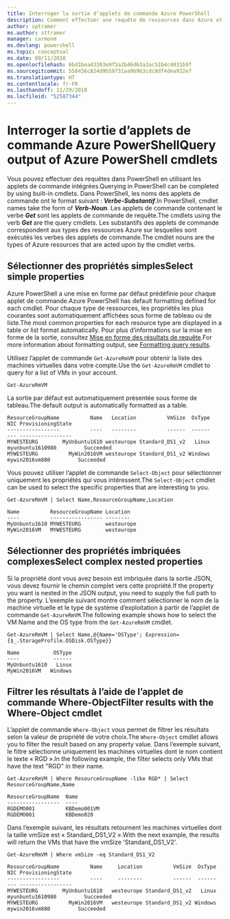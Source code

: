 ```yaml
---
title: Interroger la sortie d’applets de commande Azure PowerShell
description: Comment effectuer une requête de ressources dans Azure et mettre en forme les résultats.
author: sptramer
ms.author: sttramer
manager: carmonm
ms.devlang: powershell
ms.topic: conceptual
ms.date: 09/11/2018
ms.openlocfilehash: 6bd1bea43303e9f5a2b46d63a3ac51b4c4031b9f
ms.sourcegitcommit: 558436c824d9b59731aa9b963cdc8df4dea932e7
ms.translationtype: HT
ms.contentlocale: fr-FR
ms.lasthandoff: 11/29/2018
ms.locfileid: "52587344"
---
```

# <a name="query-output-of-azure-powershell-cmdlets"></a><span data-ttu-id="aedb0-103">Interroger la sortie d’applets de commande Azure PowerShell</span><span class="sxs-lookup"><span data-stu-id="aedb0-103">Query output of Azure PowerShell cmdlets</span></span>

<span data-ttu-id="aedb0-104">Vous pouvez effectuer des requêtes dans PowerShell en utilisant les applets de commande intégrées.</span><span class="sxs-lookup"><span data-stu-id="aedb0-104">Querying in PowerShell can be completed by using built-in cmdlets.</span></span> <span data-ttu-id="aedb0-105">Dans PowerShell, les noms des applets de commande ont le format suivant : **_Verbe-Substantif_**.</span><span class="sxs-lookup"><span data-stu-id="aedb0-105">In PowerShell, cmdlet names take the form of **_Verb-Noun_**.</span></span> <span data-ttu-id="aedb0-106">Les applets de commande contenant le verbe **_Get_** sont les applets de commande de requête.</span><span class="sxs-lookup"><span data-stu-id="aedb0-106">The cmdlets using the verb **_Get_** are the query cmdlets.</span></span> <span data-ttu-id="aedb0-107">Les substantifs des applets de commande correspondent aux types des ressources Azure sur lesquelles sont exécutés les verbes des applets de commande.</span><span class="sxs-lookup"><span data-stu-id="aedb0-107">The cmdlet nouns are the types of Azure resources that are acted upon by the cmdlet verbs.</span></span>

## <a name="select-simple-properties"></a><span data-ttu-id="aedb0-108">Sélectionner des propriétés simples</span><span class="sxs-lookup"><span data-stu-id="aedb0-108">Select simple properties</span></span>

<span data-ttu-id="aedb0-109">Azure PowerShell a une mise en forme par défaut prédéfinie pour chaque applet de commande.</span><span class="sxs-lookup"><span data-stu-id="aedb0-109">Azure PowerShell has default formatting defined for each cmdlet.</span></span> <span data-ttu-id="aedb0-110">Pour chaque type de ressources, les propriétés les plus courantes sont automatiquement affichées sous forme de tableau ou de liste.</span><span class="sxs-lookup"><span data-stu-id="aedb0-110">The most common properties for each resource type are displayed in a table or list format automatically.</span></span> <span data-ttu-id="aedb0-111">Pour plus d’informations sur la mise en forme de la sortie, consultez [Mise en forme des résultats de requête](formatting-output.md).</span><span class="sxs-lookup"><span data-stu-id="aedb0-111">For more information about formatting output, see [Formatting query results](formatting-output.md).</span></span>

<span data-ttu-id="aedb0-112">Utilisez l’applet de commande `Get-AzureRmVM` pour obtenir la liste des machines virtuelles dans votre compte.</span><span class="sxs-lookup"><span data-stu-id="aedb0-112">Use the `Get-AzureRmVM` cmdlet to query for a list of VMs in your account.</span></span>

```azurepowershell-interactive
Get-AzureRmVM
```

<span data-ttu-id="aedb0-113">La sortie par défaut est automatiquement présentée sous forme de tableau.</span><span class="sxs-lookup"><span data-stu-id="aedb0-113">The default output is automatically formatted as a table.</span></span>

```output
ResourceGroupName          Name   Location          VmSize  OsType              NIC ProvisioningState
-----------------          ----   --------          ------  ------              --- -----------------
MYWESTEURG        MyUnbuntu1610 westeurope Standard_DS1_v2   Linux myunbuntu1610980         Succeeded
MYWESTEURG          MyWin2016VM westeurope Standard_DS1_v2 Windows   mywin2016vm880         Succeeded
```

<span data-ttu-id="aedb0-114">Vous pouvez utiliser l’applet de commande `Select-Object` pour sélectionner uniquement les propriétés qui vous intéressent.</span><span class="sxs-lookup"><span data-stu-id="aedb0-114">The `Select-Object` cmdlet can be used to select the specific properties that are interesting to you.</span></span>

```azurepowershell-interactive
Get-AzureRmVM | Select Name,ResourceGroupName,Location
```

```output
Name          ResourceGroupName Location
----          ----------------- --------
MyUnbuntu1610 MYWESTEURG        westeurope
MyWin2016VM   MYWESTEURG        westeurope
```

## <a name="select-complex-nested-properties"></a><span data-ttu-id="aedb0-115">Sélectionner des propriétés imbriquées complexes</span><span class="sxs-lookup"><span data-stu-id="aedb0-115">Select complex nested properties</span></span>

<span data-ttu-id="aedb0-116">Si la propriété dont vous avez besoin est imbriquée dans la sortie JSON, vous devez fournir le chemin complet vers cette propriété.</span><span class="sxs-lookup"><span data-stu-id="aedb0-116">If the property you want is nested in the JSON output, you need to supply the full path to the property.</span></span> <span data-ttu-id="aedb0-117">L’exemple suivant montre comment sélectionner le nom de la machine virtuelle et le type de système d’exploitation à partir de l’applet de commande `Get-AzureRmVM`.</span><span class="sxs-lookup"><span data-stu-id="aedb0-117">The following example shows how to select the VM Name and the OS type from the `Get-AzureRmVM` cmdlet.</span></span>

```azurepowershell-interactive
Get-AzureRmVM | Select Name,@{Name='OSType'; Expression={$_.StorageProfile.OSDisk.OSType}}
```

```output
Name           OSType
----           ------
MyUnbuntu1610   Linux
MyWin2016VM   Windows
```

## <a name="filter-results-with-the-where-object-cmdlet"></a><span data-ttu-id="aedb0-118">Filtrer les résultats à l’aide de l’applet de commande Where-Object</span><span class="sxs-lookup"><span data-stu-id="aedb0-118">Filter results with the Where-Object cmdlet</span></span>

<span data-ttu-id="aedb0-119">L’applet de commande `Where-Object` vous permet de filtrer les résultats selon la valeur de propriété de votre choix.</span><span class="sxs-lookup"><span data-stu-id="aedb0-119">The `Where-Object` cmdlet allows you to filter the result based on any property value.</span></span> <span data-ttu-id="aedb0-120">Dans l’exemple suivant, le filtre sélectionne uniquement les machines virtuelles dont le nom contient le texte « RGD ».</span><span class="sxs-lookup"><span data-stu-id="aedb0-120">In the following example, the filter selects only VMs that have the text "RGD" in their name.</span></span>

```azurepowershell-interactive
Get-AzureRmVM | Where ResourceGroupName -like RGD* | Select ResourceGroupName,Name
```

```output
ResourceGroupName  Name
-----------------  ----
RGDEMO001          KBDemo001VM
RGDEMO001          KBDemo020
```

<span data-ttu-id="aedb0-121">Dans l’exemple suivant, les résultats retournent les machines virtuelles dont la taille vmSize est « Standard_DS1_V2 ».</span><span class="sxs-lookup"><span data-stu-id="aedb0-121">With the next example, the results will return the VMs that have the vmSize 'Standard_DS1_V2'.</span></span>

```azurepowershell-interactive
Get-AzureRmVM | Where vmSize -eq Standard_DS1_V2
```

```output
ResourceGroupName          Name     Location          VmSize  OsType              NIC ProvisioningState
-----------------          ----     --------          ------  ------              --- -----------------
MYWESTEURG        MyUnbuntu1610   westeurope Standard_DS1_v2   Linux myunbuntu1610980         Succeeded
MYWESTEURG          MyWin2016VM   westeurope Standard_DS1_v2 Windows   mywin2016vm880         Succeeded
```